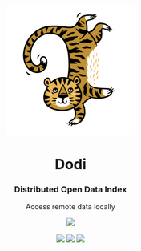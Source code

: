 <p align="center"> <img src="https://raw.githubusercontent.com/fluidtrends/dodi/master/logo.png" width="256px"> 

<h1 align="center"> Dodi </h1>
<h3 align="center"> Distributed Open Data Index </h3>
<p align="center"> Access remote data locally </p>
<p align="center"> <img src="https://img.shields.io/github/package-json/v/idancali/dodi?color=green"/></p>

</p>

<p align="center">
<a href="https://github.com/fluidtrends/dodi/actions?query=workflow%3Abuild"><img src="https://github.com/fluidtrends/dodi/workflows/build/badge.svg"/></a>
<a href="https://codeclimate.com/github/fluidtrends/dodi/maintainability"><img src="https://api.codeclimate.com/v1/badges/fff0d5acc2bfd7a08ea1/maintainability" /></a>
<a href="https://codeclimate.com/github/fluidtrends/dodi/test_coverage"><img src="https://api.codeclimate.com/v1/badges/fff0d5acc2bfd7a08ea1/test_coverage" /></a>
</p>